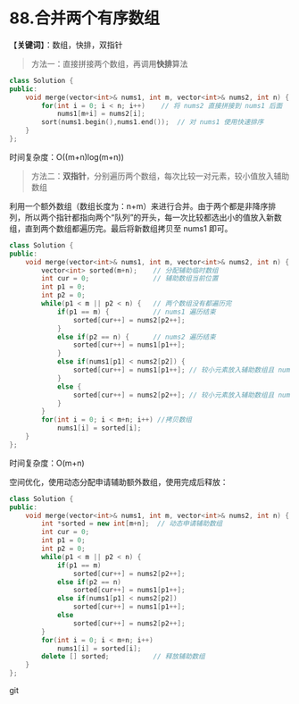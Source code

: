 # 88.合并两个有序数组

【**关键词**】：数组，快排，双指针



> 方法一：直接拼接两个数组，再调用**快排**算法

```c++
class Solution {
public:
    void merge(vector<int>& nums1, int m, vector<int>& nums2, int n) {
     	for(int i = 0; i < n; i++)    // 将 nums2 直接拼接到 nums1 后面
            nums1[m+i] = nums2[i];
        sort(nums1.begin(),nums1.end());  // 对 nums1 使用快速排序
    }
};
```

时间复杂度：O((m+n)log(m+n))



> 方法二：**双指针**，分别遍历两个数组，每次比较一对元素，较小值放入辅助数组

利用一个额外数组（数组长度为：n+m）来进行合并。由于两个都是非降序排列，所以两个指针都指向两个“队列”的开头，每一次比较都选出小的值放入新数组，直到两个数组都遍历完。最后将新数组拷贝至 nums1 即可。

```c++
class Solution {
public:
    void merge(vector<int>& nums1, int m, vector<int>& nums2, int n) {
     	vector<int> sorted(m+n);    // 分配辅助临时数组
        int cur = 0;                // 辅助数组当前位置 
        int p1 = 0;
        int p2 = 0;
        while(p1 < m || p2 < n) {   // 两个数组没有都遍历完
            if(p1 == m) {           // nums1 遍历结束
                sorted[cur++] = nums2[p2++];
            }
            else if(p2 == n) {      // nums2 遍历结束
                sorted[cur++] = nums1[p1++];
            }
            else if(nums1[p1] < nums2[p2]) {
                sorted[cur++] = nums1[p1++]; // 较小元素放入辅助数组且 nums1 向后遍历
            }   
            else {
                sorted[cur++] = nums2[p2++]; // 较小元素放入辅助数组且 nums2 向后遍历
            }
        }
        for(int i = 0; i < m+n; i++) //拷贝数组
            nums1[i] = sorted[i];
    }
};
```

时间复杂度：O(m+n)



空间优化，使用动态分配申请辅助额外数组，使用完成后释放：
```c++
class Solution {
public:
    void merge(vector<int>& nums1, int m, vector<int>& nums2, int n) {
        int *sorted = new int[m+n];  // 动态申请辅助数组
        int cur = 0;
        int p1 = 0;
        int p2 = 0;
        while(p1 < m || p2 < n) {
            if(p1 == m)
                sorted[cur++] = nums2[p2++];
            else if(p2 == n)
                sorted[cur++] = nums1[p1++];
            else if(nums1[p1] < nums2[p2])
                sorted[cur++] = nums1[p1++];
            else
                sorted[cur++] = nums2[p2++];
        }
        for(int i = 0; i < m+n; i++)
            nums1[i] = sorted[i];
        delete [] sorted;           // 释放辅助数组
    }
};
```



git
